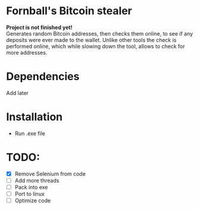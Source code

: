 # Fornball's Bitcoin stealer
**Project is not finished yet!**  
Generates random Bitcoin addresses, then checks them online, to see if any deposits were ever made to the wallet. Unlike other tools the check is performed online, which while slowing down the tool, allows to check for more addresses.
# Dependencies
Add later
# Installation
- Run .exe file
# TODO:

- [x] Remove Selenium from code
- [ ] Add more threads
- [ ] Pack into exe
- [ ] Port to linux
- [ ] Optimize code
